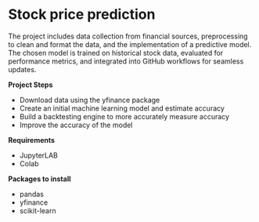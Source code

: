 # Stock price prediction
The project includes data collection from financial sources, preprocessing to clean and format the data, and the implementation of a predictive model. 
The chosen model is trained on historical stock data, evaluated for performance metrics, and integrated into GitHub workflows for seamless updates.

**Project Steps**
* Download data using the yfinance package
* Create an initial machine learning model and estimate accuracy
* Build a backtesting engine to more accurately measure accuracy
* Improve the accuracy of the model

**Requirements**
* JupyterLAB
* Colab

**Packages to install**
* pandas
* yfinance
* scikit-learn
